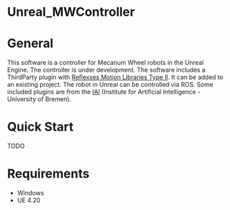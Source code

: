 # Unreal_MWController


# General

This software is a controller for Mecanum Wheel robots in the Unreal Engine. The controller is under development. The software includes a       ThirdParty plugin with [Reflexxes Motion Libraries Type II](http://www.reflexxes.ws/software/typeiirml/v1.2.6/docs/index.html). It can be added to an existing project. The robot in Unreal can be controlled via ROS. Some included plugins are from the  [IAI](https://github.com/robcog-iai) (Institute for Artificial Intelligence - University of Bremen).

# Quick Start
TODO



# Requirements
- Windows 
- UE 4.20
